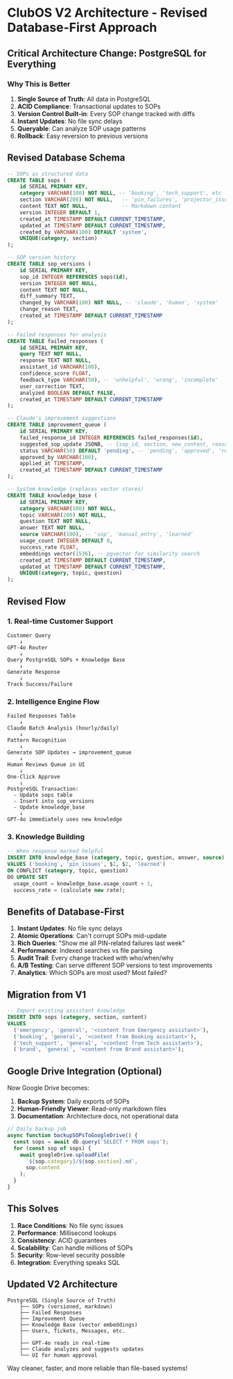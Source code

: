 # ClubOS V2 Architecture - Revised Database-First Approach

## Critical Architecture Change: PostgreSQL for Everything

### Why This is Better
1. **Single Source of Truth**: All data in PostgreSQL
2. **ACID Compliance**: Transactional updates to SOPs
3. **Version Control Built-in**: Every SOP change tracked with diffs
4. **Instant Updates**: No file sync delays
5. **Queryable**: Can analyze SOP usage patterns
6. **Rollback**: Easy reversion to previous versions

## Revised Database Schema

```sql
-- SOPs as structured data
CREATE TABLE sops (
    id SERIAL PRIMARY KEY,
    category VARCHAR(100) NOT NULL, -- 'booking', 'tech_support', etc
    section VARCHAR(200) NOT NULL,   -- 'pin_failures', 'projector_issues'
    content TEXT NOT NULL,           -- Markdown content
    version INTEGER DEFAULT 1,
    created_at TIMESTAMP DEFAULT CURRENT_TIMESTAMP,
    updated_at TIMESTAMP DEFAULT CURRENT_TIMESTAMP,
    created_by VARCHAR(100) DEFAULT 'system',
    UNIQUE(category, section)
);

-- SOP version history
CREATE TABLE sop_versions (
    id SERIAL PRIMARY KEY,
    sop_id INTEGER REFERENCES sops(id),
    version INTEGER NOT NULL,
    content TEXT NOT NULL,
    diff_summary TEXT,
    changed_by VARCHAR(100) NOT NULL, -- 'claude', 'human', 'system'
    change_reason TEXT,
    created_at TIMESTAMP DEFAULT CURRENT_TIMESTAMP
);

-- Failed responses for analysis
CREATE TABLE failed_responses (
    id SERIAL PRIMARY KEY,
    query TEXT NOT NULL,
    response TEXT NOT NULL,
    assistant_id VARCHAR(100),
    confidence_score FLOAT,
    feedback_type VARCHAR(50), -- 'unhelpful', 'wrong', 'incomplete'
    user_correction TEXT,
    analyzed BOOLEAN DEFAULT FALSE,
    created_at TIMESTAMP DEFAULT CURRENT_TIMESTAMP
);

-- Claude's improvement suggestions
CREATE TABLE improvement_queue (
    id SERIAL PRIMARY KEY,
    failed_response_id INTEGER REFERENCES failed_responses(id),
    suggested_sop_update JSONB, -- {sop_id, section, new_content, reasoning}
    status VARCHAR(50) DEFAULT 'pending', -- 'pending', 'approved', 'rejected'
    approved_by VARCHAR(100),
    applied_at TIMESTAMP,
    created_at TIMESTAMP DEFAULT CURRENT_TIMESTAMP
);

-- System knowledge (replaces vector stores)
CREATE TABLE knowledge_base (
    id SERIAL PRIMARY KEY,
    category VARCHAR(100) NOT NULL,
    topic VARCHAR(200) NOT NULL,
    question TEXT NOT NULL,
    answer TEXT NOT NULL,
    source VARCHAR(100), -- 'sop', 'manual_entry', 'learned'
    usage_count INTEGER DEFAULT 0,
    success_rate FLOAT,
    embeddings vector(1536), -- pgvector for similarity search
    created_at TIMESTAMP DEFAULT CURRENT_TIMESTAMP,
    updated_at TIMESTAMP DEFAULT CURRENT_TIMESTAMP,
    UNIQUE(category, topic, question)
);
```

## Revised Flow

### 1. Real-time Customer Support
```
Customer Query 
    ↓
GPT-4o Router
    ↓
Query PostgreSQL SOPs + Knowledge Base
    ↓
Generate Response
    ↓
Track Success/Failure
```

### 2. Intelligence Engine Flow
```
Failed Responses Table
    ↓
Claude Batch Analysis (hourly/daily)
    ↓
Pattern Recognition
    ↓
Generate SOP Updates → improvement_queue
    ↓
Human Reviews Queue in UI
    ↓
One-Click Approve
    ↓
PostgreSQL Transaction:
  - Update sops table
  - Insert into sop_versions
  - Update knowledge_base
    ↓
GPT-4o immediately uses new knowledge
```

### 3. Knowledge Building
```sql
-- When response marked helpful
INSERT INTO knowledge_base (category, topic, question, answer, source)
VALUES ('booking', 'pin_issues', $1, $2, 'learned')
ON CONFLICT (category, topic, question) 
DO UPDATE SET 
  usage_count = knowledge_base.usage_count + 1,
  success_rate = (calculate new rate);
```

## Benefits of Database-First

1. **Instant Updates**: No file sync delays
2. **Atomic Operations**: Can't corrupt SOPs mid-update  
3. **Rich Queries**: "Show me all PIN-related failures last week"
4. **Performance**: Indexed searches vs file parsing
5. **Audit Trail**: Every change tracked with who/when/why
6. **A/B Testing**: Can serve different SOP versions to test improvements
7. **Analytics**: Which SOPs are most used? Most failed?

## Migration from V1

```sql
-- Import existing assistant knowledge
INSERT INTO sops (category, section, content)
VALUES 
  ('emergency', 'general', '<content from Emergency assistant>'),
  ('booking', 'general', '<content from Booking assistant>'),
  ('tech_support', 'general', '<content from Tech assistant>'),
  ('brand', 'general', '<content from Brand assistant>');
```

## Google Drive Integration (Optional)

Now Google Drive becomes:
1. **Backup System**: Daily exports of SOPs
2. **Human-Friendly Viewer**: Read-only markdown files
3. **Documentation**: Architecture docs, not operational data

```typescript
// Daily backup job
async function backupSOPsToGoogleDrive() {
  const sops = await db.query('SELECT * FROM sops');
  for (const sop of sops) {
    await googleDrive.uploadFile(
      `${sop.category}/${sop.section}.md`,
      sop.content
    );
  }
}
```

## This Solves

1. **Race Conditions**: No file sync issues
2. **Performance**: Millisecond lookups
3. **Consistency**: ACID guarantees
4. **Scalability**: Can handle millions of SOPs
5. **Security**: Row-level security possible
6. **Integration**: Everything speaks SQL

## Updated V2 Architecture

```
PostgreSQL (Single Source of Truth)
    ├── SOPs (versioned, markdown)
    ├── Failed Responses 
    ├── Improvement Queue
    ├── Knowledge Base (vector embeddings)
    ├── Users, Tickets, Messages, etc.
    │
    ├── GPT-4o reads in real-time
    ├── Claude analyzes and suggests updates
    └── UI for human approval
```

Way cleaner, faster, and more reliable than file-based systems!